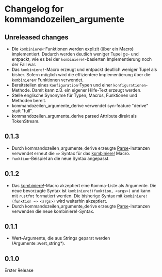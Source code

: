 # Changelog for kommandozeilen_argumente

## Unreleased changes

- Die `kombiniereN`-Funktionen werden explizit (über ein Macro) implementiert.
    Dadurch werden deutlich weniger Tupel ge- und entpackt,
    wie es bei der `kombiniere!`-basierten Implementierung noch der Fall war.
- Das `kombiniere!`-Macro erzeugt und entpackt deutlich weniger Tupel als bisher.
    Sofern möglich wird die effizientere Implementierung über die `kombiniereN`-Funktionen verwendet.
- Bereitstellen eines `Konfiguration`-Typen und einer `konfigurationen`-Methode.
    Damit kann z.B. ein eigener Hilfe-Text erzeugt werden.
- Stelle englische Synonyme für Typen, Macros, Funktionen und Methoden bereit.
- kommandozeilen_argumente_derive verwendet syn-feature "derive" statt "full".
- kommandozeilen_argumente_derive parsed Attribute direkt als TokenStream.

## 0.1.3

- Durch kommandozeilen_argumente_derive erzeugte [Parse](https://docs.rs/kommandozeilen_argumente/latest/kommandozeilen_argumente/trait.Parse.html)-Instanzen
    verwendet erneut die `=>` Syntax für das [kombiniere!](https://docs.rs/kommandozeilen_argumente/latest/kommandozeilen_argumente/macro.kombiniere.html) Macro.
- `funktion`-Beispiel an die neue Syntax angepasst.

## 0.1.2

- Das [kombiniere!](https://docs.rs/kommandozeilen_argumente/latest/kommandozeilen_argumente/macro.kombiniere.html)-Macro
    akzeptiert eine Komma-Liste als Argumente.
    Die neue bevorzugte Syntax ist `kombiniere!(funktion, <args>)`
    und kann mit `rustfmt` formatiert werden.
    Die bisherige Syntax mit `kombiniere!(funktion => <args>)` wird weiterhin akzeptiert.
- Durch kommandozeilen_argumente_derive erzeugte [Parse](https://docs.rs/kommandozeilen_argumente/latest/kommandozeilen_argumente/trait.Parse.html)-Instanzen
    verwenden die neue kombiniere!-Syntax.

## 0.1.1

- Wert-Argumente, die aus Strings geparst werden (Argumente::wert_string*).

## 0.1.0

Erster Release
